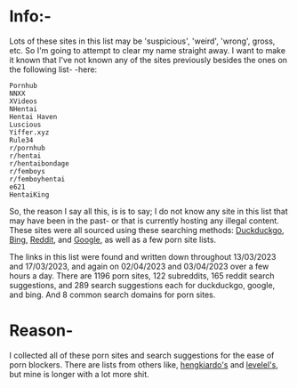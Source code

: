 # Info:-

Lots of these sites in this list may be 'suspicious', 'weird', 'wrong', gross, etc. So I'm going to attempt to clear my name straight away. 
I want to make it known that I've not known any of the sites previously besides the ones on the following list-
-here:

	Pornhub
	NNXX
	XVideos
	NHentai
	Hentai Haven
	Luscious
	Yiffer.xyz
	Rule34
	r/pornhub
	r/hentai
	r/hentaibondage
	r/femboys
	r/femboyhentai
	e621
	HentaiKing


So, the reason I say all this, is is to say; I do not know any site in this list that may have been in the past- or that is currently hosting any illegal content.
These sites were all sourced using these searching methods: [Duckduckgo](https://duckduckgo.com), [Bing](https://bing.com), [Reddit](https://reddit.com), and [Google](https://google.com),
as well as a few porn site lists.

The links in this list were found and written down throughout 13/03/2023 and 17/03/2023, and again on 02/04/2023 and 03/04/2023 over a few hours a day.
There are 1196 porn sites, 122 subreddits, 165 reddit search suggestions, and 289 search suggestions each for duckduckgo, google, and bing.
And 8 common search domains for porn sites.


# Reason- 

 I collected all of these porn sites and search suggestions for the ease of porn blockers. There are lists from others like, [hengkiardo's](https://github.com/hengkiardo/blocked-sites) and [levelel's](https://github.com/levelel/porndude_site_list), but mine is longer with a lot more shit.
